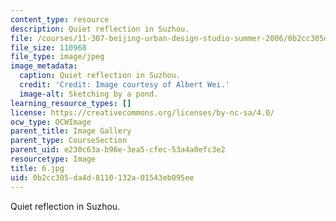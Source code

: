 ```yaml
---
content_type: resource
description: Quiet reflection in Suzhou.
file: /courses/11-307-beijing-urban-design-studio-summer-2006/0b2cc305da4d8110132a01543eb095ee_6.jpg
file_size: 110968
file_type: image/jpeg
image_metadata:
  caption: Quiet reflection in Suzhou.
  credit: 'Credit: Image courtesy of Albert Wei.'
  image-alt: Sketching by a pond.
learning_resource_types: []
license: https://creativecommons.org/licenses/by-nc-sa/4.0/
ocw_type: OCWImage
parent_title: Image Gallery
parent_type: CourseSection
parent_uid: e230c63a-b96e-3ea5-cfec-53a4a0efc3e2
resourcetype: Image
title: 6.jpg
uid: 0b2cc305-da4d-8110-132a-01543eb095ee
---
```

Quiet reflection in Suzhou.